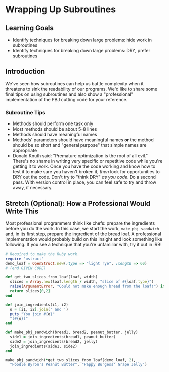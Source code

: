 # Wrapping Up Subroutines

## Learning Goals

- Identify techniques for breaking down large problems: hide work in subroutines
- Identify techniques for breaking down large problems: DRY, prefer subroutines

## Introduction

We've seen how subroutines can help us battle complexity when it threatens to
sink the readability of our programs. We'd like to share some final tips on
using subroutines and also show a "professional" implementation of the PBJ
cutting code for your reference.

### Subroutine Tips

* Methods should perform one task only
* Most methods should be about 5-8 lines
* Methods should have meaningful names
* Methods' parameters should have meaningful names **or** the method should be
  so short and "general purpose" that simple names are appropriate
* Donald Knuth said: "Premature optimization is the root of all evil." There's
  no shame in writing very specific or repetitive code while you're getting it
  to work. Once you have the code working and know how to test it to make sure
  you haven't broken it, _then_ look for opportunities to DRY out the code. Don't
  try to "think DRY" _as you code_. Do a second pass. With version control in
  place, you can feel safe to try and throw away, if necessary.

## Stretch (Optional): How a Professional Would Write This

Most professional programmers think like chefs: prepare the ingredients before
you do the work. In this case, we start the work, `make_pbj_sandwich` and, in
its first step, prepare the ingredient of the bread loaf. A professional
implementation would probably build on this insight and look something like
following. If you see a technique that you're unfamiliar with, try it out in
IRB!

```ruby
# Required to make the Ruby work.
require 'ostruct'
demo_loaf = OpenStruct.new(:type => "light rye", :length => 60)
# (end GIVEN CODE)

def get_two_slices_from_loaf(loaf, width)
  slices = Array.new(loaf.length / width, "slice of #{loaf.type}")
  raise(ArgumentError, "Could not make enough bread from the loaf!") if slices.length < 2
  return slices[0,2]
end

def join_ingredients(i1, i2)
  o = [i1, i2].join(' and ')
  puts "You join #{o}"
  "(#{o})"
end

def make_pbj_sandwich(bread1, bread2, peanut_butter, jelly)
  side1 = join_ingredients(bread1, peanut_butter)
  side2 = join_ingredients(bread2, jelly)
  join_ingredients(side1, side2)
end

make_pbj_sandwich(*get_two_slices_from_loaf(demo_loaf, 2),
  "Poodle Byron's Peanut Butter", "Pappy Burgess' Grape Jelly")
```
